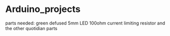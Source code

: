 # Arduino_projects

parts needed:
green defused 5mm LED
100ohm current limiting resistor
and the other quotidian parts